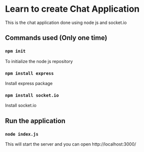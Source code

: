 # Learn to create Chat Application

This is the chat application done using node js and socket.io

## Commands used (Only one time)

### `npm init`

To initialize the node js repository

### `npm install express`

Install express package

### `npm install socket.io`

Install socket.io

## Run the application

### `node index.js`

This will start the server and you can open http://localhost:3000/
